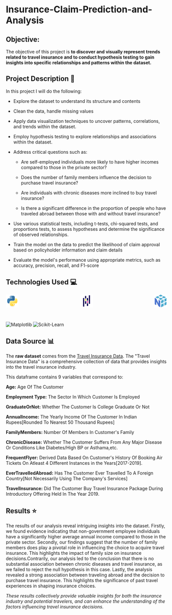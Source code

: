 # Insurance-Claim-Prediction-and-Analysis 
## Objective:
The objective of this project is **to discover and visually represent trends related to travel insurance and to conduct hypothesis testing to gain insights into specific relationships and patterns within the dataset.**

## Project Description :open_file_folder:
In this project I will do the following:
 
- Explore the dataset to understand its structure and contents

- Clean the data, handle missing values

- Apply data visualization techniques to uncover patterns, correlations, and trends within the dataset.

- Employ hypothesis testing to explore relationships and associations within the dataset.

- Address critical questions such as:

    - Are self-employed individuals more likely to have higher incomes compared to those in the private sector?

    - Does the number of family members influence the decision to purchase travel insurance?

    - Are individuals with chronic diseases more inclined to buy travel insurance?

    - Is there a significant difference in the proportion of people who have traveled abroad between those with and without travel insurance?

- Use various statistical tests, including t-tests, chi-squared tests, and proportions tests, to assess hypotheses and determine the significance of observed relationships.


- Train the model on the data to predict the likelihood of claim approval based on policyholder information and claim details

- Evaluate the model's performance using appropriate metrics, such as accuracy, precision, recall, and F1-score

## Technologies Used  :computer:
<div style="display: flex; justify-content: space-between;">
    <img src="https://raw.githubusercontent.com/devicons/devicon/master/icons/python/python-original.svg" alt="Python" width="40" height="40"/>
    <img src="https://raw.githubusercontent.com/devicons/devicon/master/icons/pandas/pandas-original.svg" alt="Pandas" width="40" height="40"/>
    <img src="https://raw.githubusercontent.com/devicons/devicon/master/icons/numpy/numpy-original.svg" alt="NumPy" width="40" height="40"/>
</div>

<br> <!-- Add a small space here -->

![Matplotlib](https://img.shields.io/badge/Matplotlib-3.1%2B-blueviolet?style=flat-square)
![Scikit-Learn](https://img.shields.io/badge/Scikit--Learn-0.22%2B-yellow?style=flat-square)



## Data Source :bar_chart:
The **raw dataset** comes from the [Travel Insurance Data](https://www.kaggle.com/datasets/tejashvi14/travel-insurance-prediction-data). The "Travel Insurance Data" is a comprehensive collection of data that provides insights into the travel insurance industry.

This dataframe contains 9 variables that correspond to:

**Age:** Age Of The Customer

**Employment Type:** The Sector In Which Customer Is Employed

**GraduateOrNot:** Whether The Customer Is College Graduate Or Not

**AnnualIncome:** The Yearly Income Of The Customer In Indian Rupees[Rounded To Nearest 50 Thousand Rupees]

**FamilyMembers:** Number Of Members In Customer's Family

**ChronicDisease:** Whether The Customer Suffers From Any Major Disease Or Conditions Like Diabetes/High BP or Asthama,etc.

**FrequentFlyer:** Derived Data Based On Customer's History Of Booking Air Tickets On Atleast 4 Different Instances in the Years[2017-2019].

**EverTravelledAbroad:** Has The Customer Ever Travelled To A Foreign Country[Not Necessarily Using The Company's Services]

**TravelInsurance:** Did The Customer Buy Travel Insurance Package During Introductory Offering Held In The Year 2019.


## Results :star:
The results of our analysis reveal intriguing insights into the dataset. Firstly, we found evidence indicating that non-government employee individuals have a significantly higher average annual income compared to those in the private sector. Secondly, our findings suggest that the number of family members does play a pivotal role in influencing the choice to acquire travel insurance. This highlights the impact of family size on insurance decisions.Contrarily, our analysis led to the conclusion that there is no substantial association between chronic diseases and travel insurance, as we failed to reject the null hypothesis in this case. Lastly, the analysis revealed a strong association between traveling abroad and the decision to purchase travel insurance. This highlights the significance of past travel experiences in shaping insurance choices. 
 
 *These results collectively provide valuable insights for both the insurance industry and potential travelers, and can enhance the understanding of the factors influencing travel insurance decisions.*
